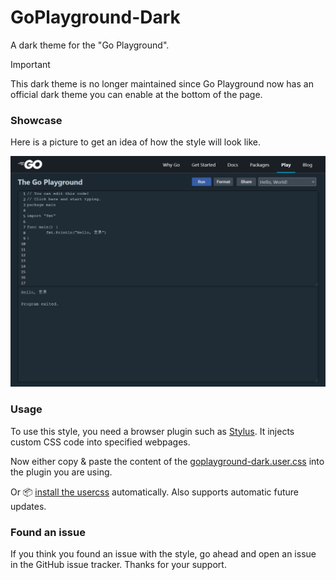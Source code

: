 # GoPlayground-Dark
A dark theme for the "Go Playground".

> [!IMPORTANT]
> This dark theme is no longer maintained since Go Playground now has an official dark theme you can enable at the bottom of the page.

### Showcase
Here is a picture to get an idea of how the style will look like.

![Showcase Screenshot](https://raw.githubusercontent.com/d-Rickyy-b/GoPlayground-Dark/main/images/screenshot1.png)

### Usage
To use this style, you need a browser plugin such as [Stylus](https://addons.mozilla.org/en-US/firefox/addon/styl-us/). It injects custom CSS code into specified webpages.

Now either copy & paste the content of the [goplayground-dark.user.css](https://raw.githubusercontent.com/d-Rickyy-b/GoByExample-Dark/main/gobyexample-dark.user.css) into the plugin you are using.

Or 📦 [install the usercss](https://raw.githubusercontent.com/d-Rickyy-b/GoPlayground-Dark/main/goplayground-dark.user.css) automatically. Also supports automatic future updates.

### Found an issue
If you think you found an issue with the style, go ahead and open an issue in the GitHub issue tracker.
Thanks for your support.
